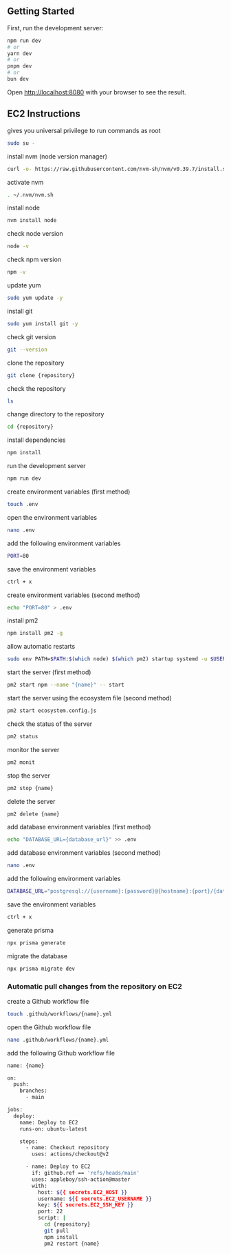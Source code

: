 ## Getting Started

First, run the development server:

```bash
npm run dev
# or
yarn dev
# or
pnpm dev
# or
bun dev
```

Open [http://localhost:8080](http://localhost:8080) with your browser to see the result.

## EC2 Instructions

gives you universal privilege to run commands as root

```bash
sudo su -
```

install nvm (node version manager)

```bash
curl -o- https://raw.githubusercontent.com/nvm-sh/nvm/v0.39.7/install.sh | bash
```

activate nvm

```bash
. ~/.nvm/nvm.sh
```

install node

```bash
nvm install node
```

check node version

```bash
node -v
```

check npm version

```bash
npm -v
```

update yum

```bash
sudo yum update -y
```

install git

```bash
sudo yum install git -y
```

check git version

```bash
git --version
```

clone the repository

```bash
git clone {repository}
```

check the repository

```bash
ls
```

change directory to the repository

```bash
cd {repository}
```

install dependencies

```bash
npm install
```

run the development server

```bash
npm run dev
```

create environment variables (first method)

```bash
touch .env
```

open the environment variables

```bash
nano .env
```

add the following environment variables

```bash
PORT=80
```

save the environment variables

```bash
ctrl + x
```

create environment variables (second method)

```bash
echo "PORT=80" > .env
```

install pm2

```bash
npm install pm2 -g
```

allow automatic restarts

```bash
sudo env PATH=$PATH:$(which node) $(which pm2) startup systemd -u $USER --hp $(eval echo ~$USER)
```

start the server (first method)

```bash
pm2 start npm --name "{name}" -- start
```

start the server using the ecosystem file (second method)

```bash
pm2 start ecosystem.config.js
```

check the status of the server

```bash
pm2 status
```

monitor the server

```bash
pm2 monit
```

stop the server

```bash
pm2 stop {name}
```

delete the server

```bash
pm2 delete {name}
```

add database environment variables (first method)

```bash
echo "DATABASE_URL={database_url}" >> .env
```

add database environment variables (second method)

```bash
nano .env
```

add the following environment variables

```bash
DATABASE_URL="postgresql://{username}:{password}@{hostname}:{port}/{database}?schema={schema}"
```

save the environment variables

```bash
ctrl + x
```

generate prisma

```bash
npx prisma generate
```

migrate the database

```bash
npx prisma migrate dev
```

### Automatic pull changes from the repository on EC2

create a Github workflow file

```bash
touch .github/workflows/{name}.yml
```

open the Github workflow file

```bash
nano .github/workflows/{name}.yml
```

add the following Github workflow file

```bash
name: {name}

on:
  push:
    branches:
      - main

jobs:
  deploy:
    name: Deploy to EC2
    runs-on: ubuntu-latest

    steps:
      - name: Checkout repository
        uses: actions/checkout@v2

      - name: Deploy to EC2
        if: github.ref == 'refs/heads/main'
        uses: appleboy/ssh-action@master
        with:
          host: ${{ secrets.EC2_HOST }}
          username: ${{ secrets.EC2_USERNAME }}
          key: ${{ secrets.EC2_SSH_KEY }}
          port: 22
          script: |
            cd {repository}
            git pull
            npm install
            pm2 restart {name}
```
